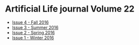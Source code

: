 # Artificial Life journal Volume 22  

- [Issue 4 - Fall 2016](https://github.com/bioerrorlog/ALife-OpenAccess-Papers/tree/master/Artificial-Life-journal/Volume_22/Issue_4_Fall_2016)  
- [Issue 3 - Summer 2016](https://github.com/bioerrorlog/ALife-OpenAccess-Papers/tree/master/Artificial-Life-journal/Volume_22/Issue_3_Summer_2016)
- [Issue 2 - Spring 2016](https://github.com/bioerrorlog/ALife-OpenAccess-Papers/tree/master/Artificial-Life-journal/Volume_22/Issue_2_Spring_2016)
- [Issue 1 - Winter 2016](https://github.com/bioerrorlog/ALife-OpenAccess-Papers/tree/master/Artificial-Life-journal/Volume_22/Issue_1_Winter_2016)